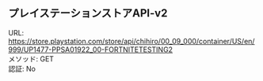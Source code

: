## プレイステーションストアAPI-v2

URL: https://store.playstation.com/store/api/chihiro/00_09_000/container/US/en/999/UP1477-PPSA01922_00-FORTNITETESTING2 \
メソッド: GET \
認証: No
